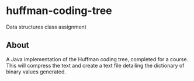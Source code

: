 # huffman-coding-tree
Data structures class assignment

## About
A Java implementation of the Huffman coding tree, completed for a course. This will compress the text and create a text file detailing the dictionary of binary values generated.
